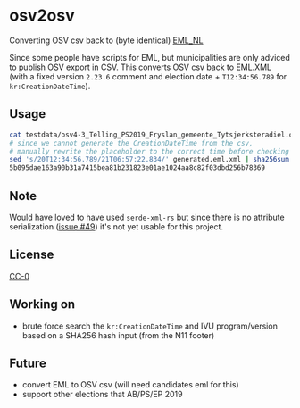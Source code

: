 # osv2osv
Converting OSV csv back to (byte identical) [EML_NL](https://www.kiesraad.nl/verkiezingen/osv-en-eml/eml-standaard)

Since some people have scripts for EML, but municipalities are only adviced to publish OSV export in CSV.
This converts OSV csv back to EML.XML (with a fixed version `2.23.6` comment and election date + `T12:34:56.789` for `kr:CreationDateTime`).

## Usage
```bash
cat testdata/osv4-3_Telling_PS2019_Fryslan_gemeente_Tytsjerksteradiel.csv | cargo run > generated.eml.xml
# since we cannot generate the CreationDateTime from the csv,
# manually rewrite the placeholder to the correct time before checking the sha256hash
sed 's/20T12:34:56.789/21T06:57:22.834/' generated.eml.xml | sha256sum
5b095dae163a90b31a7415bea81b231823e01ae1024aa8c82f03dbd256b78369
```

## Note
Would have loved to have used `serde-xml-rs` but since there is no attribute serialization ([issue #49](https://github.com/RReverser/serde-xml-rs/issues/49)) it's not yet usable for this project.

## License

[CC-0](https://creativecommons.org/publicdomain/zero/1.0/)

## Working on
- brute force search the `kr:CreationDateTime` and IVU program/version based on a SHA256 hash input (from the N11 footer)

## Future
- convert EML to OSV csv (will need candidates eml for this)
- support other elections that AB/PS/EP 2019